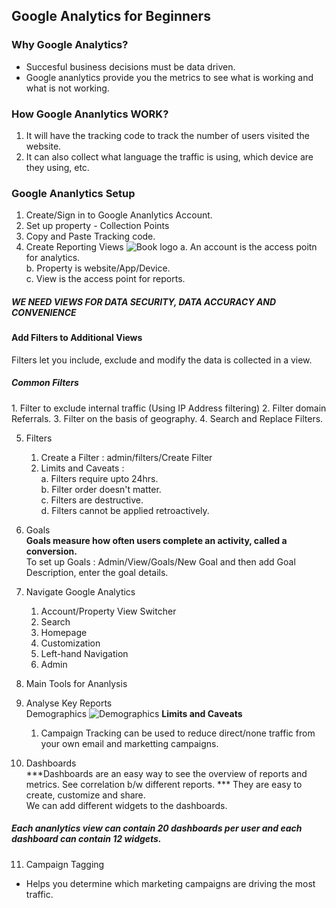 ## Google Analytics for Beginners

### Why Google Analytics?
- Succesful business decisions must be data driven. 
- Google ananlytics provide you the metrics to see what is working and what is not working. 

### How Google Ananlytics WORK?
1. It will have the tracking code to track the number of users visited the website. 
2. It can also collect what language the traffic is using, which device are they using, etc. 

### Google Ananlytics Setup
1. Create/Sign in to Google Ananlytics Account. 
2. Set up property - Collection Points
3. Copy and Paste Tracking code. 
4. Create Reporting Views
![Book logo](/assets/Views.png)
	a. An account is the access poitn for analytics.<br/>
	b. Property is website/App/Device.<br/>
	c. View is the access point for reports.<br/> 
<h5> WE NEED VIEWS FOR DATA SECURITY, DATA ACCURACY AND CONVENIENCE</h5>

<h4>Add Filters to Additional Views</h4>
Filters let you include, exclude and modify the data is collected in a view. 
<h5>Common Filters</h5>
	1. Filter to exclude internal traffic (Using IP Address filtering)
	2. Filter domain Referrals.
	3. Filter on the basis of geography.
	4. Search and Replace Filters.

5. Filters
	1. Create a Filter : admin/filters/Create Filter
	2. Limits and Caveats : <br/>
		a. Filters require upto 24hrs. <br/>
		b. Filter order doesn't matter. <br/>
		c. Filters are destructive. <br/>
		d. Filters cannot be applied retroactively. <br>
6. Goals<br/>
<b>Goals measure how often users complete an activity, called a conversion. </b><br/>
 To set up Goals : Admin/View/Goals/New Goal and then add Goal Description, enter the goal details. 

7. Navigate Google Analytics
	1. Account/Property View Switcher
	2. Search
	3. Homepage
	4. Customization
	5. Left-hand Navigation 
	6. Admin
8. Main Tools for Ananlysis
9. Analyse Key Reports<br/>
Demographics
![Demographics](/assets/DemoGraphics.png)
<b>Limits and Caveats</b>
	1. Campaign Tracking can be used to reduce direct/none traffic from your own email and marketting campaigns. 

10. Dashboards<br/>
***Dashboards are an easy way to see the overview of reports and metrics. See correlation b/w different reports.  ***
They are easy to create, customize and share. <br/>
We can add different widgets to the dashboards.
<h5>Each ananlytics view can contain 20 dashboards per user and each dashboard can contain 12 widgets.</h5>

11. Campaign Tagging
- Helps you determine which marketing campaigns are driving the most traffic. 
 



